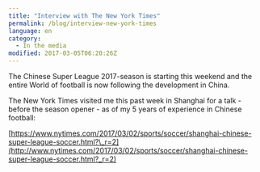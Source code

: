 ```yaml
---
title: "Interview with The New York Times"
permalink: /blog/interview-new-york-times
language: en
category:
  - In the media
modified: 2017-03-05T06:20:26Z
---
```


The Chinese Super League 2017-season is starting this weekend and the entire World of football is now following the development in China.

The New York Times visited me this past week in Shanghai for a talk - before the season opener - as of my 5 years of experience in Chinese football:

[https://www.nytimes.com/2017/03/02/sports/soccer/shanghai-chinese-super-league-soccer.html?\_r=2](http://www.nytimes.com/2017/03/02/sports/soccer/shanghai-chinese-super-league-soccer.html?_r=2)
